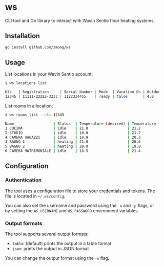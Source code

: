 # ws

CLI tool and Go library to interact with Wavin Sentio floor heating systems.

## Installation

```sh
go install github.com/zmoog/ws
```

## Usage

List locations in your Wavin Sentio account:

```sh
$ ws locations list

Ulc   | Registration     | Serial Number | Mode  | Vacation On | Outdoor Temperature | DST
12345 | 11111-22222-3333 | 1122334455    | ready | false       | 4.0                 | true
```

List rooms in a location:

```sh
$ ws rooms list --ulc 12345

Name                  | Status  | Temperature (desired) | Temperature (current) | Humidity (current)
1 CUCINA              | idle    | 21.0                  | 21.2                  | 53.2
2 STUDIO              | idle    | 18.0                  | 21.7                  | 58.1
4 CAMERA RAGAZZI      | idle    | 19.0                  | 20.3                  | 63.8
3 BAGNO 1             | heating | 21.0                  | 20.6                  | 67.9
5 BAGNO 2             | heating | 20.0                  | 19.8                  | 63.5
6 CAMERA MATRIMONIALE | idle    | 18.5                  | 21.4                  | 58.7
```

## Configuration

### Authentication

The tool uses a configuration file to store your credentials and tokens. The file is located in `~/.ws/config`.

You can also set the username and password using the `-u` and `-p` flags, or by setting the `WS_USERNAME` and `WS_PASSWORD` environment variables.

### Output formats

The tool supports several output formats:

- `table`: (default) prints the output in a table format
- `json`: prints the output in JSON format

You can change the output format using the `-o` flag.
